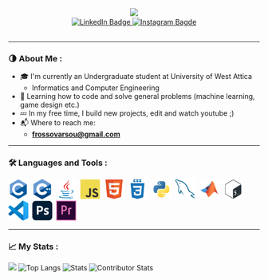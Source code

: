 <div id="header" align="center">
  <img src="https://media.giphy.com/media/fkZukR450RQ1qnGaq9/giphy.gif" width="100"/>
</div>
<div id="badges" align="center">
  <a href="https://www.linkedin.com/in/effrosyni-varsou-9a5808101/">
    <img src="https://img.shields.io/badge/LinkedIn-blue?style=for-the-badge&logo=linkedin&logoColor=white" alt="LinkedIn Badge"/>
  </a>
    <a href="https://www.instagram.com/frottori/">
    <img src="https://img.shields.io/badge/Instagram-orange?style=for-the-badge&logo=Instagram&logoColor=white" alt="Instagram Bagde"/>
  </a>
</div>
<div id="views" align="center">
  <img src="https://komarev.com/ghpvc/?username=frottori&style=flat-square&color=yellow" alt=""/>
</div>

--- 
### :last_quarter_moon: About Me :
- :mortar_board: I'm currently an Undergraduate student at University of West Attica
  - Informatics and Computer Engineering
- :seedling: Learning how to code and solve general problems (machine learning, game design etc.)
- :zzz: In my free time, I build new projects, edit and watch youtube ;)
- :mailbox_with_mail: Where to reach me:
  - **frossovarsou@gmail.com**
---
### :hammer_and_wrench: Languages and Tools :
<div>
  <img src="https://github.com/devicons/devicon/blob/master/icons/c/c-original.svg" title="C" alt="C" width="40" height="40"/>&nbsp;
  <img src="https://github.com/devicons/devicon/blob/master/icons/cplusplus/cplusplus-original.svg" title="Cpp" alt="Cpp" width="40" height="40"/>&nbsp;
  <img src="https://github.com/devicons/devicon/blob/master/icons/java/java-original.svg" title="Java" alt="Java" width="40" height="40"/>&nbsp;
  <img src="https://github.com/devicons/devicon/blob/master/icons/javascript/javascript-original.svg" title="JavaScript" alt="JavaScript" width="40" height="40"/>&nbsp;
  <img src="https://github.com/devicons/devicon/blob/master/icons/html5/html5-original.svg" title="HTML5" alt="HTML" width="40" height="40"/>&nbsp;
  <img src="https://github.com/devicons/devicon/blob/master/icons/css3/css3-plain-wordmark.svg"  title="CSS3" alt="CSS" width="40" height="40"/>&nbsp;
  <img src="https://github.com/devicons/devicon/blob/master/icons/python/python-original.svg" title="Python" alt="Photoshop" width="40" height="40"/>&nbsp;
  <img src="https://github.com/devicons/devicon/blob/master/icons/mysql/mysql-original.svg" title="MySQL"  alt="MySQL" width="40" height="40"/>&nbsp;
  <img src="https://github.com/devicons/devicon/blob/master/icons/matlab/matlab-original.svg" title="MatLab"  alt="MatLab" width="40" height="40"/>&nbsp;
  <img src="https://github.com/devicons/devicon/blob/master/icons/bash/bash-original.svg" title="Bash" alt="Bash" width="40" height="40"/>&nbsp;
  <img src="https://github.com/devicons/devicon/blob/master/icons/vscode/vscode-original.svg" title="VsCode" alt="VsCode" width="40" height="40"/>&nbsp;
  <img src="https://github.com/devicons/devicon/blob/master/icons/photoshop/photoshop-plain.svg" title="Photoshop" alt="Photoshop" width="40" height="40"/>&nbsp;
  <img src="https://github.com/devicons/devicon/blob/master/icons/premierepro/premierepro-original.svg" title="Premiere" alt="Premiere" width="40" height="40"/>&nbsp;
</div>

---
### :chart_with_upwards_trend: My Stats :
<div>
  
![](https://github-readme-streak-stats.herokuapp.com/?user=frottori&theme=dracula&hide_border=true)
<img src="https://github-readme-stats.vercel.app/api/top-langs/?username=frottori&layout=compact&theme=dracula&hide_border=true" width="347" alt="Top Langs">
<img src="https://github-readme-stats.vercel.app/api?username=frottori&theme=dracula&show_icons=true&hide_border=true&count_private=true" width="477" alt="Stats">
<img src="https://github-contributor-stats.vercel.app/api?username=frottori&limit=5&theme=dracula&combine_all_yearly_contributions=true&hide_border=true" width="345" alt="Contributor Stats">

</div>
